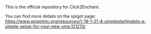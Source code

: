This is the official repository for Click2Enchant.

You can find more details on the spigot page: https://www.spigotmc.org/resources/1-18-1-21-4-simplestartingkits-a-simple-setup-for-your-new-smp.121213/
